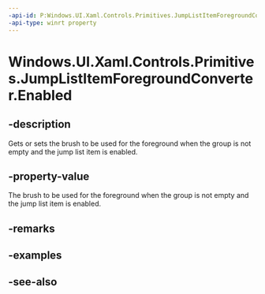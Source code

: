 ```yaml
---
-api-id: P:Windows.UI.Xaml.Controls.Primitives.JumpListItemForegroundConverter.Enabled
-api-type: winrt property
---
```


<!-- Property syntax
public Windows.UI.Xaml.Media.Brush Enabled { get;  set; }
-->

# Windows.UI.Xaml.Controls.Primitives.JumpListItemForegroundConverter.Enabled

## -description
Gets or sets the brush to be used for the foreground when the group is not empty and the jump list item is enabled.



## -property-value
The brush to be used for the foreground when the group is not empty and the jump list item is enabled.

## -remarks

## -examples

## -see-also
